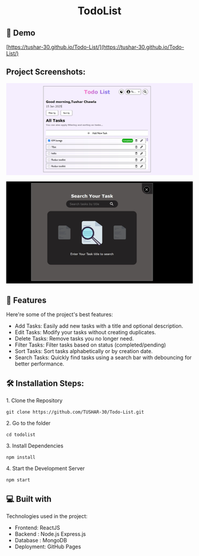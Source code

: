 <h1 align="center" id="title">TodoList</h1>

<h2>🚀 Demo</h2>

[https://tushar-30.github.io/Todo-List/](https://tushar-30.github.io/Todo-List/)

<h2>Project Screenshots:</h2>

![image alt](https://github.com/TUSHAR-30/Todo-List/blob/dced12fe4e56d77547e4061bc02cc723ce2e3276/temp.jpg)

![image alt](https://github.com/TUSHAR-30/Todo-List/blob/dced12fe4e56d77547e4061bc02cc723ce2e3276/temp3.jpg)

  
<h2>🧐 Features</h2>

Here're some of the project's best features:

*   Add Tasks: Easily add new tasks with a title and optional description.
*   Edit Tasks: Modify your tasks without creating duplicates.
*   Delete Tasks: Remove tasks you no longer need.
*   Filter Tasks: Filter tasks based on status (completed/pending)
*   Sort Tasks: Sort tasks alphabetically or by creation date.
*   Search Tasks: Quickly find tasks using a search bar with debouncing for better performance.

<h2>🛠️ Installation Steps:</h2>

<p>1. Clone the Repository</p>

```
git clone https://github.com/TUSHAR-30/Todo-List.git
```

<p>2. Go to the folder</p>

```
cd todolist
```

<p>3. Install Dependencies</p>

```
npm install
```

<p>4. Start the Development Server</p>

```
npm start
```

  
  
<h2>💻 Built with</h2>

Technologies used in the project:

*   Frontend: ReactJS
*   Backend : Node.js Express.js
*   Database : MongoDB
*   Deployment: GitHub Pages
